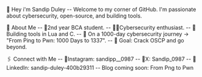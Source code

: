 👋 Hey i'm Sandip Duley
--  Welcome to my corner of GitHub. I'm passionate about cybersecurity, open-source, and building tools.

🧠 About Me
--  🪼2nd year BCA student.
--  👨‍💻Cybersecurity enthusiast.
--  🧪Building tools in Lua and C.
--  🚀 On a 1000-day cybersecurity journey → "From Ping to Pwn: 1000 Days to 1337".
--  🎯 Goal: Crack OSCP and go beyond.

🖇️ Connect with Me
-- 🐉Instagram: sandipp__0987
-- 🐧X: Sandip_0987
-- 🌊LinkedIn: sandip-duley-400b29311
--  Blog coming soon: From Png to Pwn
